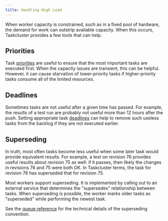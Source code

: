 ```yaml
---
title: Handling High Load
---
```


When worker capacity is constrained, such as in a fixed pool of hardware, the
demand for work can outstrip available capacity.  When this occurs, Taskcluster
provides a few tools that can help.

## Priorities

Task [priorities](/docs/manual/tasks/priority) are useful to ensure that the most
important tasks are executed first.  When the capacity issues are transient,
this can be helpful.  However, it can cause starvation of lower-priority tasks
if higher-priority tasks consume all of the limited resources.

## Deadlines

Sometimes tasks are not useful after a given time has passed. For example, the
results of a test run are probably not useful more than 12 hours after the
push.  Setting appropriate task [deadlines](/docs/manual/tasks/times) can help to
remove such useless tasks from the backlog if they are not executed earlier.

## Superseding

In truth, most often tasks become less useful when some later task would
provide equivalent results.  For example, a test on revision 76 provides useful
results about revision 75 as well: if it passes, then likely the changes in
revisions 76 and 75 were both OK. In Taskcluster terms, the task for revision
76 has superseded that for revision 75.

Most workers support superseding.  It is implemented by calling out to an
external service that determines the "supersedes" relationship between tasks.
When superseding is possible, the worker marks older tasks as "superseded"
while performing the newest task.

See the [queue
reference](/docs/reference/platform/taskcluster-queue/docs/superseding) for the
technical details of the superseding convention.
